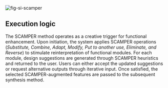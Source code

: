 ![fig-si-scamper](https://github.com/user-attachments/assets/e94f5a30-ace3-43a2-8cae-cff1f0805b8d)

## **Execution logic**
The SCAMPER method operates as a creative trigger for functional enhancement. Upon initiation, the system applies SCAMPER operations (*Substitute, Combine, Adapt, Modify, Put to another use, Eliminate, and Reverse*) to stimulate reinterpretation of functional modules. For each module, design suggestions are generated through SCAMPER heuristics and returned to the user. Users can either accept the updated suggestions or request alternative outputs through iterative input. Once satisfied, the selected SCAMPER-augmented features are passed to the subsequent synthesis method.
